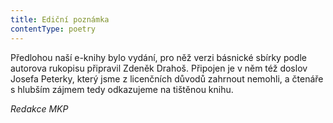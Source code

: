 ```yaml
---
title: Ediční poznámka
contentType: poetry
---
```


Předlohou naší e-knihy bylo vydání, pro něž verzi básnické sbírky podle autorova rukopisu připravil Zdeněk Drahoš. Připojen je v něm též doslov Josefa Peterky, který jsme z licenčních důvodů zahrnout nemohli, a čtenáře s hlubším zájmem tedy odkazujeme na tištěnou knihu.

_Redakce MKP_
